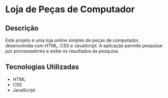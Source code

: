 # Loja de Peças de Computador

## Descrição
Este projeto é uma loja online simples de peças de computador, desenvolvida com HTML, CSS e JavaScript. A aplicação permite pesquisar por processadores e exibe os resultados da pesquisa.

## Tecnologias Utilizadas
* HTML
* CSS
* JavaScript
